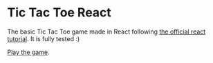 # Tic Tac Toe React

The basic Tic Tac Toe game made in React following [the official react tutorial](https://reactjs.org/tutorial/tutorial.html). 
It is fully tested :)

[Play the game](https://roynx98.github.io/tic-tac-toe-react/). 

